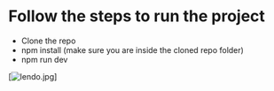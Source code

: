 # Follow the steps to run the project

-  Clone the repo
-  npm install (make sure you are inside the cloned repo folder)
-  npm run dev

[![lendo.jpg](https://i.postimg.cc/FRRKss3z/lendo.jpg)]
